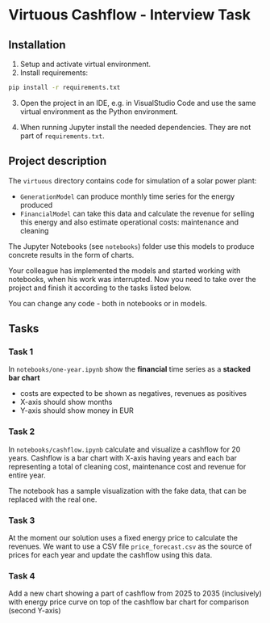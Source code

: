 # Virtuous Cashflow - Interview Task

## Installation

1. Setup and activate virtual environment.
2. Install requirements:

```bash
pip install -r requirements.txt
```

3. Open the project in an IDE, e.g. in VisualStudio Code and use the same
virtual environment as the Python environment.

4. When running Jupyter install the needed dependencies.
They are not part of `requirements.txt`.


## Project description

The `virtuous` directory contains code for simulation of a solar power plant:
- `GenerationModel` can produce monthly time series for the energy produced
- `FinancialModel` can take this data and calculate the revenue for selling this
  energy and also estimate operational costs: maintenance and cleaning

The Jupyter Notebooks (see `notebooks`) folder use this models to produce concrete
results in the form of charts.

Your colleague has implemented the models and started working with notebooks,
when his work was interrupted. Now you need to take over the project and finish
it according to the tasks listed below.

You can change any code - both in notebooks or in models.

## Tasks


### Task 1

In `notebooks/one-year.ipynb` show the **financial** time series as a **stacked bar chart**
- costs are expected to be shown as negatives, revenues as positives
- X-axis should show months
- Y-axis should show money in EUR

### Task 2

In `notebooks/cashflow.ipynb` calculate and visualize a cashflow for 20 years.
Cashflow is a bar chart with X-axis having years and each bar representing a total of
cleaning cost, maintenance cost and revenue for entire year.

The notebook has a sample visualization with the fake data, that can be replaced
with the real one.

### Task 3

At the moment our solution uses a fixed energy price to calculate the revenues. We want
to use a CSV file `price_forecast.csv` as the source of prices for each year
and update the cashflow using this data.

### Task 4

Add a new chart showing a part of cashflow from 2025 to 2035 (inclusively) with
energy price curve on top of the cashflow bar chart for comparison (second Y-axis)
